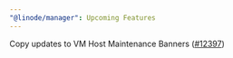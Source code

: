 ```yaml
---
"@linode/manager": Upcoming Features
---
```


Copy updates to VM Host Maintenance Banners ([#12397](https://github.com/linode/manager/pull/12397))
